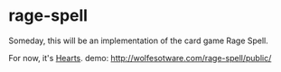 rage-spell
==========

Someday, this will be an implementation of the card game Rage Spell.

For now, it's [Hearts](http://en.wikipedia.org/wiki/Hearts).
demo: http://wolfesotware.com/rage-spell/public/
